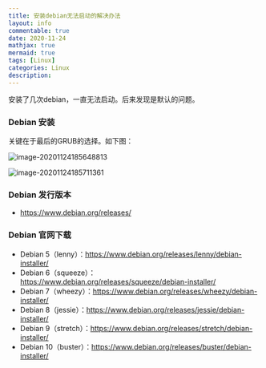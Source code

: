 ```yaml
---
title: 安装debian无法启动的解决办法
layout: info
commentable: true
date: 2020-11-24
mathjax: true
mermaid: true
tags: [Linux]
categories: Linux
description: 
---
```


安装了几次debian，一直无法启动。后来发现是默认的问题。

<!--more-->

### Debian 安装

关键在于最后的GRUB的选择。如下图：

![image-20201124185648813](/images/2020/11/image-20201124185648813.png)

![image-20201124185711361](/images/2020/11/image-20201124185711361.png)

### Debian 发行版本

- https://www.debian.org/releases/

### Debian 官网下载

- Debian 5（lenny）：https://www.debian.org/releases/lenny/debian-installer/
- Debian 6（squeeze）：https://www.debian.org/releases/squeeze/debian-installer/
- Debian 7（wheezy）：https://www.debian.org/releases/wheezy/debian-installer/
- Debian 8（jessie）：https://www.debian.org/releases/jessie/debian-installer/
- Debian 9（stretch）：https://www.debian.org/releases/stretch/debian-installer/
- Debian 10（buster）：https://www.debian.org/releases/buster/debian-installer/